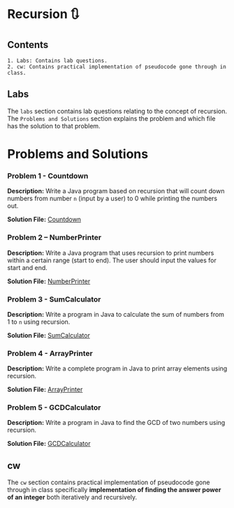 # Recursion 🔃

## Contents

    1. Labs: Contains lab questions.
    2. cw: Contains practical implementation of pseudocode gone through in class.

## Labs
The `labs` section contains lab questions relating to the concept of recursion. The `Problems and Solutions` section explains the problem and which file has the solution to that problem.
# Problems and Solutions

### Problem 1 - Countdown
**Description:** Write a Java program based on recursion that will count down numbers from number `n` (input by a user) to 0 while printing the numbers out.

**Solution File:** [Countdown](Labs/Countdown.java)

### Problem 2 – NumberPrinter
**Description:** Write a Java program that uses recursion to print numbers within a certain range (start to end). The user should input the values for start and end.

**Solution File:** [NumberPrinter](Labs/NumberPrinter.java)

### Problem 3 - SumCalculator
**Description:** Write a program in Java to calculate the sum of numbers from 1 to `n` using recursion.

**Solution File:** [SumCalculator](Labs/SumCalculator.java)

### Problem 4 - ArrayPrinter 
**Description:** Write a complete program in Java to print array elements using recursion.

**Solution File:** [ArrayPrinter](Labs/ArrayPrinter.java)

### Problem 5 - GCDCalculator
**Description:** Write a program in Java to find the GCD of two numbers using recursion.

**Solution File:** [GCDCalculator](Labs/GCDCalculator.java)


## cw
The `cw` section contains practical implementation of pseudocode gone through in class specifically **implementation of finding the answer power of an integer** both iteratively and recursively.